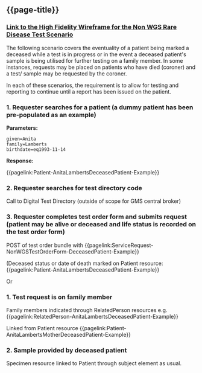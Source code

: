 ## {{page-title}}

### [Link to the High Fidelity Wireframe for the Non WGS Rare Disease Test Scenario](https://2mxvfh.axshare.com)

The following scenario covers the eventuality of a patient being marked a deceased while a test is in progress or in the event a deceased patient's sample is being utilised for further testing on a family member. In some instances, requests may be placed on patients who have died (coroner) and a test/ sample may be requested by the coroner.

In each of these scenarios, the requirement is to allow for testing and reporting to continue until a report has been issued on the patient.

### 1. Requester searches for a patient (a dummy patient has been pre-populated as an example)

**Parameters:**
```
given=Anita
family=Lamberts
birthdate=eq1993-11-14
```

**Response:**

{{pagelink:Patient-AnitaLambertsDeceasedPatient-Example}}

### 2. Requester searches for test directory code

Call to Digital Test Directory (outside of scope for GMS central broker)

### 3. Requester completes test order form and submits request (patient may be alive or deceased and life status is recorded on the test order form)

POST of test order bundle with {{pagelink:ServiceRequest-NonWGSTestOrderForm-DeceasedPatient-Example}}

(Deceased status or date of death marked on Patient resource: {{pagelink:Patient-AnitaLambertsDeceasedPatient-Example}}

Or

### 1. Test request is on family member

Family members indicated through RelatedPerson resources e.g. {{pagelink:RelatedPerson-AnitaLambertsDeceasedPatient-Example}}

Linked from Patient resource {{pagelink:Patient-AnitaLambertsMotherDeceasedPatient-Example}}

### 2. Sample provided by deceased patient

Specimen resource linked to Patient through subject element as usual.